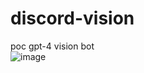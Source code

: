 # discord-vision
poc gpt-4 vision bot    
![image](https://github.com/danomation/discord-vision/assets/17872783/cb5f1642-a8cf-4025-af41-3b44e88f6665)

